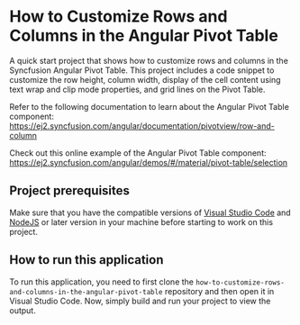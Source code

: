 # How to Customize Rows and Columns in the Angular Pivot Table

A quick start project that shows how to customize rows and columns in the Syncfusion Angular Pivot Table. This project includes a code snippet to customize the row height, column width, display of the cell content using text wrap and clip mode properties, and grid lines on the Pivot Table.
 
Refer to the following documentation to learn about the Angular Pivot Table component: 
https://ej2.syncfusion.com/angular/documentation/pivotview/row-and-column

Check out this online example of the Angular Pivot Table component:
https://ej2.syncfusion.com/angular/demos/#/material/pivot-table/selection  

## Project prerequisites
Make sure that you have the compatible versions of [Visual Studio Code](https://code.visualstudio.com/download ) and [NodeJS](https://nodejs.org/en/download) or later version in your machine before starting to work on this project.

## How to run this application
To run this application, you need to first clone the `how-to-customize-rows-and-columns-in-the-angular-pivot-table` repository and then open it in Visual Studio Code. Now, simply build and run your project to view the output.
